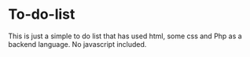 # To-do-list
This is just a simple to do list that has used html, some css and Php as a backend language. No javascript included.
